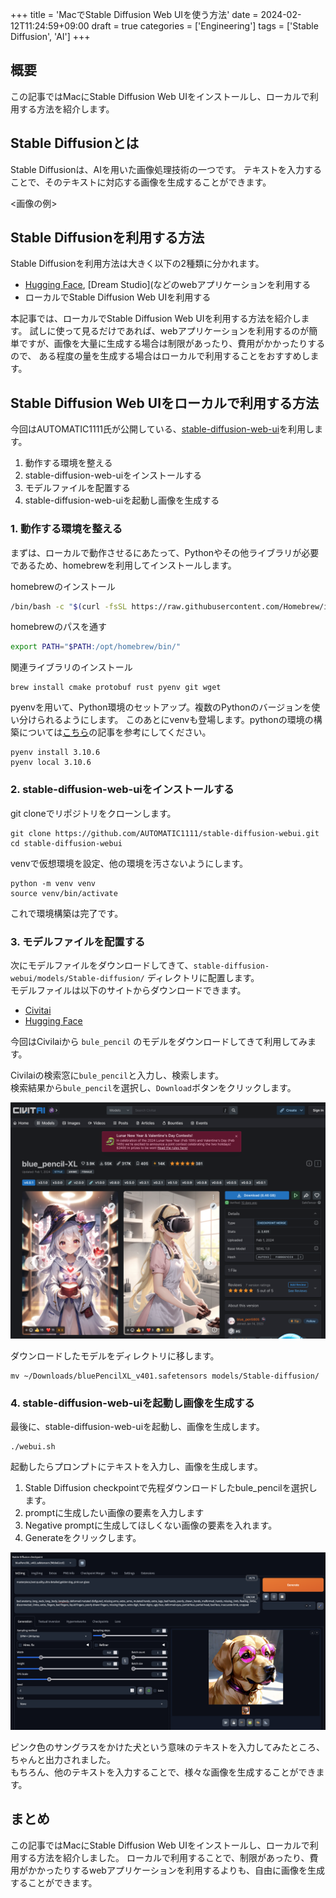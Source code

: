 +++
title = 'MacでStable Diffusion Web UIを使う方法'
date = 2024-02-12T11:24:59+09:00
draft = true
categories = ['Engineering']
tags = ['Stable Diffusion', 'AI']
+++

## 概要
この記事ではMacにStable Diffusion Web UIをインストールし、ローカルで利用する方法を紹介します。

## Stable Diffusionとは
Stable Diffusionは、AIを用いた画像処理技術の一つです。
テキストを入力することで、そのテキストに対応する画像を生成することができます。

<画像の例>

## Stable Diffusionを利用する方法

Stable Diffusionを利用方法は大きく以下の2種類に分かれます。

* [Hugging Face](https://huggingface.co/), [Dream Studio](などのwebアプリケーションを利用する
* ローカルでStable Diffusion Web UIを利用する

本記事では、ローカルでStable Diffusion Web UIを利用する方法を紹介します。
試しに使って見るだけであれば、webアプリケーションを利用するのが簡単ですが、画像を大量に生成する場合は制限があったり、費用がかかったりするので、
ある程度の量を生成する場合はローカルで利用することをおすすめします。

## Stable Diffusion Web UIをローカルで利用する方法
今回はAUTOMATIC1111氏が公開している、[stable-diffusion-web-ui](https://github.com/AUTOMATIC1111/stable-diffusion-webui)を利用します。

1. 動作する環境を整える
2. stable-diffusion-web-uiをインストールする
3. モデルファイルを配置する
4. stable-diffusion-web-uiを起動し画像を生成する

### 1. 動作する環境を整える
まずは、ローカルで動作させるにあたって、Pythonやその他ライブラリが必要であるため、homebrewを利用してインストールします。

homebrewのインストール

```bash
/bin/bash -c "$(curl -fsSL https://raw.githubusercontent.com/Homebrew/install/HEAD/install.sh)"
```

homebrewのパスを通す

```bash
export PATH="$PATH:/opt/homebrew/bin/"
```

関連ライブラリのインストール

```shell
brew install cmake protobuf rust pyenv git wget
```

pyenvを用いて、Python環境のセットアップ。複数のPythonのバージョンを使い分けられるようにします。
このあとにvenvも登場します。pythonの環境の構築については[こちら](https://bossagyu.com/blog/004-paython-setup/)の記事を参考にしてください。

```shell
pyenv install 3.10.6
pyenv local 3.10.6
```


### 2. stable-diffusion-web-uiをインストールする
git cloneでリポジトリをクローンします。

```shell
git clone https://github.com/AUTOMATIC1111/stable-diffusion-webui.git
cd stable-diffusion-webui
```

venvで仮想環境を設定、他の環境を汚さないようにします。
```shell
python -m venv venv
source venv/bin/activate
```

これで環境構築は完了です。

### 3. モデルファイルを配置する
次にモデルファイルをダウンロードしてきて、`stable-diffusion-webui/models/Stable-diffusion/` ディレクトリに配置します。  
モデルファイルは以下のサイトからダウンロードできます。

* [Civitai](https://dream-studio.tech/)
* [Hugging Face](https://huggingface.co/models?pipeline_tag=text-to-image&sort=downloads)

今回はCivilaiから `bule_pencil` のモデルをダウンロードしてきて利用してみます。

Civilaiの検索窓に`bule_pencil`と入力し、検索します。  
検索結果から`bule_pencil`を選択し、`Download`ボタンをクリックします。

![ダウンロード画面](img-019-001.png)


ダウンロードしたモデルをディレクトリに移します。

```shell
mv ~/Downloads/bluePencilXL_v401.safetensors models/Stable-diffusion/
```

### 4. stable-diffusion-web-uiを起動し画像を生成する
最後に、stable-diffusion-web-uiを起動し、画像を生成します。

```shell
./webui.sh
```

起動したらプロンプトにテキストを入力し、画像を生成します。

1. Stable Diffusion checkpointで先程ダウンロードしたbule_pencilを選択します。
2. promptに生成したい画像の要素を入力します
3. Negative promptに生成してほしくない画像の要素を入れます。
4. Generateをクリックします。

![画像生成画面](img-019-002.png)

ピンク色のサングラスをかけた犬という意味のテキストを入力してみたところ、ちゃんと出力されました。  
もちろん、他のテキストを入力することで、様々な画像を生成することができます。

## まとめ
この記事ではMacにStable Diffusion Web UIをインストールし、ローカルで利用する方法を紹介しました。
ローカルで利用することで、制限があったり、費用がかかったりするwebアプリケーションを利用するよりも、自由に画像を生成することができます。

